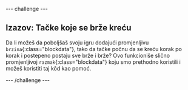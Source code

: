 --- challenge ---

## Izazov: Tačke koje se brže kreću

Da li možeš da poboljšaš svoju igru dodajući promjenljivu `brzina`{:class="blockdata"}, tako da tačke počnu da se kreću korak po korak i postepeno postaju sve brže i brže? Ovo funkcioniše slično promjenljivoj `razmak`{:class="blockdata"} koju smo prethodno koristili i možeš koristiti taj kôd kao pomoć.

--- /challenge ---